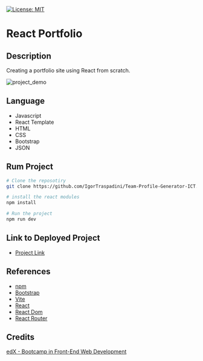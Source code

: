 
[![License: MIT](https://img.shields.io/badge/License-MIT-yellow.svg)](https://opensource.org/licenses/MIT)
# React Portfolio

## Description
Creating a portfolio site using React from scratch.

![project_demo](https://github.com/IgorTraspadini/React-Portfolio-ICT/assets/126266157/3f8f0182-dba0-4024-9831-9cdcbb2837d3)

## Language
- Javascript
- React Template
- HTML
- CSS
- Bootstrap
- JSON

## Rum Project
```bash
# Clone the reposotiry 
git clone https://github.com/IgorTraspadini/Team-Profile-Generator-ICT.git

# install the react modules
npm install

# Run the project
npm run dev
```

## Link to Deployed Project
- [Project Link]()
  
## References 
- [npm](https://www.npmjs.com)
- [Bootstrap](https://getbootstrap.com/)
- [Vite](https://vitejs.dev/)
- [React](https://react.dev/)
- [React Dom](https://www.npmjs.com/package/react-dom)
- [React Router](https://www.npmjs.com/package/react-router-dom)

## Credits
[edX - Bootcamp in Front-End Web Development](https://www.edx.org/course/skills-bootcamp-in-front-end-web-development?parent_component=new-on-edx&webview=false&campaign=Skills+Bootcamp+in+Front-End+Web+Development&source=edx&product_category=boot-camp&placement_url=https%3A%2F%2Fwww.edx.org%2F)

